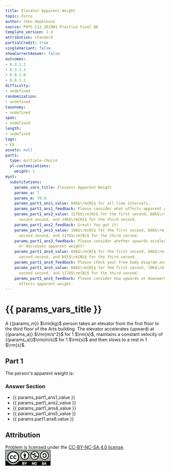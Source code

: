 ```yaml
---
title: Elevator Apparent Weight
topic: Force
author: John Hopkinson
source: PHYS 112 2018W1 Practice Final Q6
template_version: 1.4
attribution: standard
partialCredit: true
singleVariant: false
showCorrectAnswer: false
outcomes:
- 6.3.1.2
- 6.3.1.3
- 6.8.1.0
- 6.8.1.2
difficulty:
- undefined
randomization:
- undefined
taxonomy:
- undefined
span:
- undefined
length:
- undefined
tags:
- EX
assets: null
part1:
  type: multiple-choice
  pl-customizations:
    weight: 1
myst:
  substitutions:
    params_vars_title: Elevator Apparent Weight
    params_a: 7
    params_m: 70.0
    params_part1_ans1_value: 686$\rm{N}$ for all time intervals.
    params_part1_ans1_feedback: Please consider what affects apparent weight.
    params_part1_ans2_value: 1176$\rm{N}$ for the first second, 686$\rm{N}$ for the
      second second, and 196$\rm{N}$ for the third second.
    params_part1_ans2_feedback: Great! You got it!
    params_part1_ans3_value: 196$\rm{N}$ for the first second, 686$\rm{N}$ for the
      second second, and 1176$\rm{N}$ for the third second.
    params_part1_ans3_feedback: Please consider whether upwards acceleration increases
      or decreases apparent weight!
    params_part1_ans4_value: 696$\rm{N}$ for the first second, 686$\rm{N}$ for the
      second second, and 691$\rm{N}$ for the third second.
    params_part1_ans4_feedback: Please check your free body diagram and calculations!
    params_part1_ans5_value: 686$\rm{N}$ for the first second, 196$\rm{N}$ for the
      second second, and 1176$\rm{N}$ for the third second.
    params_part1_ans5_feedback: Please consider how upwards or downwards acceleration
      affects apparent weight.
---
```

# {{ params_vars_title }}
A {{params_m}} $\rm{kg}$ person takes an elevator from the first floor to the third floor of the Arts building. The elevator accelerates (upward) at {{params_a}} $\rm{m/s^2}$ for 1 $\rm{s}$, maintains a constant velocity of {{params_a}}$\rm{m/s}$ for 1 $\rm{s}$ and then slows to a rest in 1 $\rm{s}$.

## Part 1

The person's apparent weight is:

### Answer Section

- {{ params_part1_ans1_value }}
- {{ params_part1_ans2_value }}
- {{ params_part1_ans4_value }}
- {{ params_part1_ans5_value }}
- {{ params.part1.ans6.value }}

## Attribution

Problem is licensed under the [CC-BY-NC-SA 4.0 license](https://creativecommons.org/licenses/by-nc-sa/4.0/).<br> ![The Creative Commons 4.0 license requiring attribution-BY, non-commercial-NC, and share-alike-SA license.](https://raw.githubusercontent.com/firasm/bits/master/by-nc-sa.png)